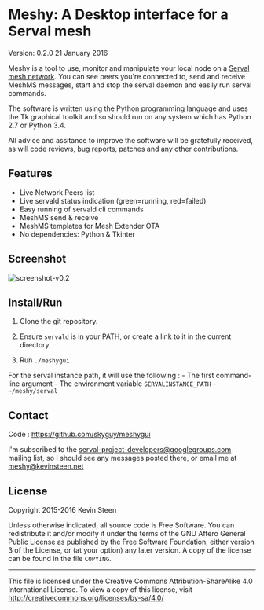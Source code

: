 
Meshy: A Desktop interface for a Serval mesh
=============================================

Version: 0.2.0
21 January 2016

Meshy is a tool to use, monitor and manipulate your local node on a
[Serval mesh network][]. You can see peers you're connected to, send and
receive MeshMS messages, start and stop the serval daemon and easily run
serval commands.

The software is written using the Python programming language and uses the
Tk graphical toolkit and so should run on any system which has Python 2.7
or Python 3.4.

All advice and assitance to improve the software will be gratefully received,
as will code reviews, bug reports, patches and any other contributions.

[Serval mesh network]: http://www.servalproject.org/


Features
---------
+ Live Network Peers list
+ Live servald status indication (green=running, red=failed)
+ Easy running of servald cli commands
+ MeshMS send & receive
+ MeshMS templates for Mesh Extender OTA
+ No dependencies: Python & Tkinter


Screenshot
-----------
![screenshot-v0.2](https://cloud.githubusercontent.com/assets/230925/12490972/4b2af2fc-c070-11e5-8180-f4ff99e2e4bc.png)


Install/Run
------------

1. Clone the git repository.

2. Ensure `servald` is in your PATH, or create a link to it in the
   current directory.

3. Run `./meshygui`

For the serval instance path, it will use the following :
    - The first command-line argument
    - The environment variable `SERVALINSTANCE_PATH`
    - `~/meshy/serval`


Contact
--------

Code : <https://github.com/skyguy/meshygui>

I'm subscribed to the <serval-project-developers@googlegroups.com>
mailing list, so I should see any messages posted there, or email me at
<meshy@kevinsteen.net>


License
--------

Copyright 2015-2016 Kevin Steen

Unless otherwise indicated, all source code is Free Software. You can
redistribute it and/or modify it under the terms of the GNU Affero
General Public License as published by the Free Software Foundation,
either version 3 of the License, or (at your option) any later version.
A copy of the license can be found in the file `COPYING`.

---

This file is licensed under the Creative Commons Attribution-ShareAlike
4.0 International License. To view a copy of this license, visit
<http://creativecommons.org/licenses/by-sa/4.0/>
